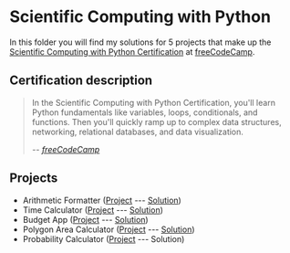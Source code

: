 # Scientific Computing with Python

In this folder you will find my solutions for 5 projects that make up the [Scientific Computing with Python Certification](https://www.freecodecamp.org/learn/scientific-computing-with-python) at [freeCodeCamp](https://www.freecodecamp.org/).

## Certification description

> In the Scientific Computing with Python Certification, you'll learn Python fundamentals like variables, loops, conditionals, and functions. Then you'll quickly ramp up to complex data structures, networking, relational databases, and data visualization.
>
> -- <cite>[freeCodeCamp](https://www.freecodecamp.org/learn/scientific-computing-with-python)</cite>

## Projects

- Arithmetic Formatter ([Project](https://www.freecodecamp.org/learn/scientific-computing-with-python/scientific-computing-with-python-projects/arithmetic-formatter) --- [Solution](https://github.com/patricia-ternes/freeCodeCamp-projects/tree/main/ScientificComputingPython/ArithmeticFormatter/arithmetic_arranger.py))
- Time Calculator ([Project](https://www.freecodecamp.org/learn/scientific-computing-with-python/scientific-computing-with-python-projects/time-calculator) --- [Solution](https://github.com/patricia-ternes/freeCodeCamp-projects/blob/main/ScientificComputingPython/TimeCalculator/time_calculator.py))
- Budget App ([Project](https://www.freecodecamp.org/learn/scientific-computing-with-python/scientific-computing-with-python-projects/budget-app) --- [Solution](https://github.com/patricia-ternes/freeCodeCamp-projects/blob/main/ScientificComputingPython/BudgetApp/budget.py))
- Polygon Area Calculator ([Project](https://www.freecodecamp.org/learn/scientific-computing-with-python/scientific-computing-with-python-projects/polygon-area-calculator) --- [Solution](https://github.com/patricia-ternes/freeCodeCamp-projects/blob/main/ScientificComputingPython/PolygonAreaCalculator/shape_calculator.py))
- Probability Calculator ([Project](https://www.freecodecamp.org/learn/scientific-computing-with-python/scientific-computing-with-python-projects/probability-calculator) --- Solution)
